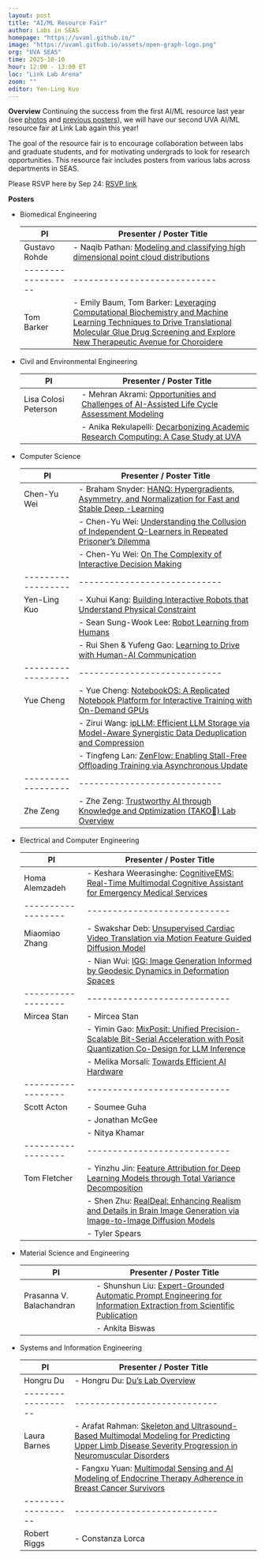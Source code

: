 ```yaml
---
layout: post
title: "AI/ML Resource Fair"
author: Labs in SEAS
homepage: "https://uvaml.github.io/"
image: "https://uvaml.github.io/assets/open-graph-logo.png"
org: "UVA SEAS"
time: 2025-10-10
hour: 12:00 - 13:00 ET
loc: "Link Lab Arena"
zoom: ""
editor: Yen-Ling Kuo
---
```


**Overview**
Continuing the success from the first AI/ML resource last year (see [photos](https://photos.app.goo.gl/HbfBSV6pTXbvdU619) and [previous posters](https://uvaml.github.io/pasttalks/2024-10-03/)), we will have our second UVA AI/ML resource fair at Link Lab again this year! 

The goal of the resource fair is to encourage collaboration between labs and graduate students, and for motivating undergrads to look for research opportunities. This resource fair includes posters from various labs across departments in SEAS.

Please RSVP here by Sep 24: [RSVP link](https://forms.gle/W4i6onKdSP9hcJAx7) 

**Posters**

- Biomedical Engineering

  | PI               | Presenter / Poster Title   |
  |------------------|----------------------------|
  | Gustavo Rohde    | - Naqib Pathan: [Modeling and classifying high dimensional point cloud distributions](https://virginia.box.com/s/92wg45r2jw8jbl2pv2b8as6c37r2ua4n) |
  |------------------|----------------------------|
  | Tom Barker       | - Emily Baum, Tom Barker: [Leveraging Computational Biochemistry and Machine Learning Techniques to Drive Translational Molecular Glue Drug Screening and Explore New Therapeutic Avenue for Choroidere](https://virginia.box.com/s/v7d837dlw5g5eu7g498ehf4fgij9qp2a) |

- Civil and Environmental Engineering

  | PI               | Presenter / Poster Title   |
  |------------------|----------------------------|
  | Lisa Colosi Peterson       | - Mehran Akrami: [Opportunities and Challenges of AI-Assisted Life Cycle Assessment Modeling](https://virginia.box.com/s/s7q93r5qf35ywz43yinrcn29168syx0m) |
  |                            | - Anika Rekulapelli: [Decarbonizing Academic Research Computing: A Case Study at UVA](https://virginia.box.com/s/f5w49zyvqn2577ggd2a47xy5e6q7yuuc) |

- Computer Science

  | PI               | Presenter / Poster Title   |
  |------------------|----------------------------|
  | Chen-Yu Wei      | - Braham Snyder: [HANQ: Hypergradients, Asymmetry, and Normalization for Fast and Stable Deep -Learning](https://virginia.box.com/s/rzxaplxg6d3snajvaxuc3p68k56p6g0x) |
  |                  | - Chen-Yu Wei: [Understanding the Collusion of Independent Q-Learners in Repeated Prisoner’s Dilemma](https://virginia.box.com/s/bmdc0whw4j1kl1mpwvpkmh8ea8lb6bqw)  |
  |                  | - Chen-Yu Wei: [On The Complexity of Interactive Decision Making](https://virginia.box.com/s/ydg5b4xqbb47klxrw888eg0gduju02oq) |
  |------------------|----------------------------|
  | Yen-Ling Kuo     | - Xuhui Kang: [Building Interactive Robots that Understand Physical Constraint](https://virginia.box.com/s/yv1jv7xgc6efc7crg9gttvzp38h4im3y) |
  |                  | - Sean Sung-Wook Lee: [Robot Learning from Humans](https://virginia.box.com/s/p0fw5v299arm1jho0a5r50skwijpoukw) |
  |                  | - Rui Shen & Yufeng Gao: [Learning to Drive with Human-AI Communication](https://virginia.box.com/s/m7uqb71s746ljeyjn15cdvsq15xgcjqp) |
  |------------------|----------------------------|
  | Yue Cheng        | - Yue Cheng: [NotebookOS: A Replicated Notebook Platform for Interactive Training with On-Demand GPUs](https://virginia.box.com/s/e5qonq73e5mcyswmd0nt5gwpbc8q3n2o) |
  |                  | - Zirui Wang: [ipLLM: Efficient LLM Storage via Model-Aware Synergistic Data Deduplication and Compression](https://virginia.box.com/s/kgsppapln317dfmer211dh2y1ko3rsop)  |
  |                  | - Tingfeng Lan: [ZenFlow: Enabling Stall-Free Offloading Training via Asynchronous Update](https://virginia.box.com/s/34c7udpcjurw0s0147ii4sf9fxvswv44)             |
  |------------------|----------------------------|
  | Zhe Zeng         | - Zhe Zeng: [Trustworthy AI through Knowledge and Optimization (TAKO🐙) Lab Overview](https://virginia.box.com/s/gjfvc56bfqfpqe6ujspdkxmtx9agm996)   |

- Electrical and Computer Engineering

  | PI               | Presenter / Poster Title   |
  |------------------|----------------------------|
  | Homa Alemzadeh   | - Keshara Weerasinghe: [CognitiveEMS: Real-Time Multimodal Cognitive Assistant for Emergency Medical Services](https://virginia.box.com/s/7f9sebrl7jk027u7j2yq4cyjj72ojeb3) |
  |------------------|----------------------------|
  | Miaomiao Zhang   | - Swakshar Deb: [Unsupervised Cardiac Video Translation via Motion Feature Guided Diffusion Model](https://virginia.box.com/s/flil9e1uqeiljwmzbdfbf95fq2nhn7fd) |
  |                  | - Nian Wui: [IGG: Image Generation Informed by Geodesic Dynamics in Deformation Spaces](https://virginia.box.com/s/s85ubuhoueb7alko4dbwvvmtqjna1wlp)  |
  |------------------|----------------------------|
  | Mircea Stan      | - Mircea Stan              |
  |                  | - Yimin Gao: [MixPosit: Unified Precision-Scalable Bit-Serial Acceleration with Posit Quantization Co-Design for LLM Inference](https://virginia.box.com/s/dj464787bcch5kr70j6ypqm66olt9f05) |
  |                  | - Melika Morsali: [Towards Efficient AI Hardware](https://virginia.box.com/s/6pufjdh5s3x9h0h581cry6q57wu8g511)  |
  |------------------|----------------------------|
  | Scott Acton      | - Soumee Guha              |
  |                  | - Jonathan McGee           |
  |                  | - Nitya Khamar             |
  |------------------|----------------------------|
  | Tom Fletcher     | - Yinzhu Jin: [Feature Attribution for Deep Learning Models through Total Variance Decomposition](https://virginia.box.com/s/nwojtnfvv55evcv5zuziyoruikv6k1lh) |
  |                  | - Shen Zhu: [RealDeal: Enhancing Realism and Details in Brain Image Generation via Image-to-Image Diffusion Models](https://virginia.box.com/s/dp2zd5skyvncgzsbdz05q7fz4kbihpea) |
  |                  | - Tyler Spears             |

- Material Science and Engineering

  | PI               | Presenter / Poster Title   |
  |------------------|----------------------------|
  | Prasanna V. Balachandran      | - Shunshun Liu: [Expert-Grounded Automatic Prompt Engineering for Information Extraction from Scientific Publication](https://virginia.box.com/s/grzrwwywvtb17var4b4ogm07qgn7fwr4) |
  |                               | - Ankita Biswas            |

- Systems and Information Engineering

  | PI               | Presenter / Poster Title   |
  |------------------|----------------------------|
  | Hongru Du        | - Hongru Du: [Du’s Lab Overview](https://virginia.box.com/s/a7unfk203x8g3gx1p1vbwrqbzsabafb6) |
  |------------------|----------------------------|
  | Laura Barnes     | - Arafat Rahman: [Skeleton and Ultrasound-Based Multimodal Modeling for Predicting Upper Limb Disease Severity Progression in Neuromuscular Disorders](https://virginia.box.com/s/muu66ocjxny2841k84lrrvy4c19crrq0) |
  |                  | - Fangxu Yuan: [Multimodal Sensing and AI Modeling of Endocrine Therapy Adherence in Breast Cancer Survivors](https://virginia.box.com/s/lkiy1rksklam9jvhoarqf3h6emd0th2s) |
  |------------------|----------------------------|
  | Robert Riggs     | - Constanza Lorca          |

